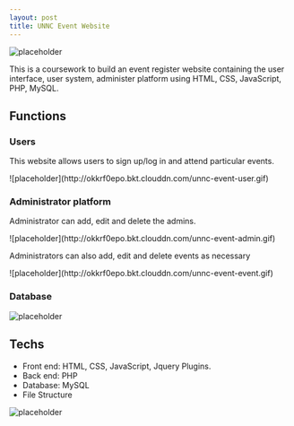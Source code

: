 ```yaml
---
layout: post
title: UNNC Event Website
---
```

![placeholder](http://okkrf0epo.bkt.clouddn.com/unnc-event-user.gif)


<p>This is a coursework to build an event register website containing the user interface, user system, administer platform using HTML, CSS, JavaScript, PHP, MySQL.</p>

## Functions

### Users
<p>This website allows users to sign up/log in and attend particular events.</p>
![placeholder](http://okkrf0epo.bkt.clouddn.com/unnc-event-user.gif)


### Administrator platform
<p>Administrator can add, edit and delete the admins.</p>
![placeholder](http://okkrf0epo.bkt.clouddn.com/unnc-event-admin.gif)

<p>Administrators can also add, edit and delete events as necessary</p>
![placeholder](http://okkrf0epo.bkt.clouddn.com/unnc-event-event.gif)


### Database
![placeholder](http://okkrf0epo.bkt.clouddn.com/unnc-event-database.gif)

## Techs
- Front end: HTML, CSS, JavaScript, Jquery Plugins.
- Back end: PHP
- Database: MySQL
- File Structure 

![placeholder](http://okkrf0epo.bkt.clouddn.com/UNNC-EVENT-Struct.png)


